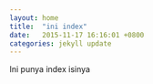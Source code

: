 ```yaml
---
layout: home
title:  "ini index"
date:   2015-11-17 16:16:01 +0800
categories: jekyll update
---
```


Ini punya index isinya